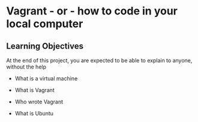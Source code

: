 # Vagrant - or - how to code in your local computer

## Learning Objectives

At the end of this project, you are expected to be able to explain to anyone, without the help 

* What is a virtual machine

* What is Vagrant 

* Who wrote  Vagrant

* What is Ubuntu
